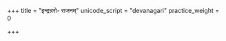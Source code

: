 +++
title = "इन्द्रन्नरो- राजनम्"
unicode_script = "devanagari"
practice_weight = 0

+++
<div class="js_include" url="/vedAH/sAma/paravastu-saama/devaH/indraH/indran-naro-rAjanam/"  newLevelForH1="1" includeTitle="true"> </div>